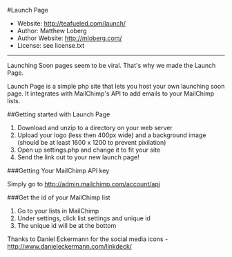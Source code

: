 #Launch Page

* Website: http://teafueled.com/launch/
* Author: Matthew Loberg
* Author Website: http://mloberg.com/
* License: see license.txt

---

Launching Soon pages seem to be viral. That's why we made the Launch Page.

Launch Page is a simple php site that lets you host your own launching soon page. It integrates with MailChimp's API to add emails to your MailChimp lists.

##Getting started with Launch Page

1. Download and unzip to a directory on your web server
2. Upload your logo (less then 400px wide) and a background image (should be at least 1600 x 1200 to prevent pixilation)
3. Open up settings.php and change it to fit your site
4. Send the link out to your new launch page!

###Getting Your MailChimp API key

Simply go to http://admin.mailchimp.com/account/api

###Get the id of your MailChimp list

1. Go to your lists in MailChimp
2. Under settings, click list settings and unique id
3. The unique id will be at the bottom

Thanks to Daniel Eckermann for the social media icons - http://www.danieleckermann.com/linkdeck/